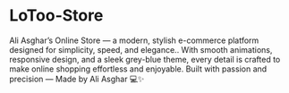 # LoToo-Store
Ali Asghar’s Online Store — a modern, stylish e-commerce platform designed for simplicity, speed, and elegance.. With smooth animations, responsive design, and a sleek grey-blue theme, every detail is crafted to make online shopping effortless and enjoyable.  Built with passion and precision — Made by Ali Asghar 💻✨

